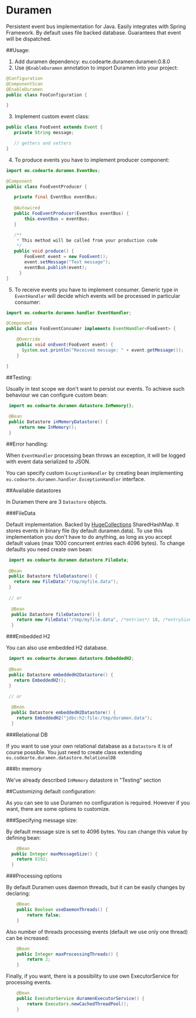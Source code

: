 Duramen
=======

Persistent event bus implementation for Java. Easily integrates with Spring Framework. By default uses file backed database. Guarantees that event will be dispatched.

##Usage:

1. Add duramen dependency:
  eu.codearte.duramen:duramen:0.8.0
2. Use ```@EnableDuramen``` annotation to import Duramen into your project:
 ```java
 @Configuration
 @ComponentScan
 @EnableDuramen
 public class FooConfiguration {
 
 }
```
3. Implement custom event class:
 ```java
 public class FooEvent extends Event {
    private String message;
 
    // getters and setters
 }
```
4. To produce events you have to implement producer component:
 ```java
 import eu.codearte.duramen.EventBus;
 
 @Component
 public class FooEventProducer {
 
    private final EventBus eventBus;
   
    @Autowired
    public FooEventProducer(EventBus eventBus) {
	    this.eventBus = eventBus;
    }

    /** 
     * This method will be called from your production code
     */
    public void produce() {
	    FooEvent event = new FooEvent();
	    event.setMessage("Test message");
	    eventBus.publish(event);
 	  }
 }
```
5. To receive events you have to implement consumer. Generic type in ```EventHandler``` will decide which events will be processed in particular consumer:
 ```java
 import eu.codearte.duramen.handler.EventHandler;

 @Component
 public class FooEventConsumer implements EventHandler<FooEvent> {

 	 @Override
	 public void onEvent(FooEvent event) {
	   System.out.println("Received message: " + event.getMessage());
	 }

 }
```

##Testing:

Usually in test scope we don't want to persist our events. To achieve such behaviour we can configure custom bean:
```java
 import eu.codearte.duramen.datastore.InMemory();
 
 @Bean
 public Datastore inMemoryDatastore() {
	 return new InMemory();
 }
```

##Error handling:

When ```EventHandler``` processing bean throws an exception, it will be logged with event data serialized to JSON.

You can specify custom ```ExceptionHandler``` by creating bean implementing ```eu.codearte.duramen.handler.ExceptionHandler``` interface.

##Available datastores

In Duramen there are 3 ```Datastore``` objects.

###FileData

Default implementation. Backed by [HugeCollections](https://github.com/OpenHFT/HugeCollections) SharedHashMap. It stores events in binary file (by default duramen.data).
To use this implementation you don't have to do anything, as long as you accept default values (max 1000 concurrent entries each 4096 bytes).
To change defaults you need create own bean:

```java
 import eu.codearte.duramen.datastore.FileData;
 
 @Bean
 public Datastore fileDatastore() {
   return new FileData("/tmp/myfile.data");
 }
 
 // or
 
  @Bean
  public Datastore fileDatastore() {
    return new FileData("/tmp/myfile.data", /*entries*/ 10, /*entrySize*/, 8192);
  }
```

###Embedded H2

You can also use embedded H2 database.

```java
 import eu.codearte.duramen.datastore.EmbeddedH2;
 
 @Bean
 public Datastore embeddedH2Datastore() {
   return EmbeddedH2();
 }
 
 // or

  @Bean
  public Datastore embeddedH2Datastore() {
    return EmbeddedH2("jdbc:h2:file:/tmp/duramen.data");
  }
```

###Relational DB

If you want to use your own relational database as a ```Datastore``` it is of course possible. 
You just need to create class extending ```eu.codearte.duramen.datastore.RelationalDB```

###In memory

We've already described ```InMemory``` datastore in "Testing" section

##Customizing default configuration:

As you can see to use Duramen no configuration is required. However if you want, there are some options to customize.

###Specifying message size:

By default message size is set to 4096 bytes. You can change this value by defining bean:

```java
	@Bean
  public Integer maxMessageSize() {
  	return 8192;
  }
```

###Processing options

By default Duramen uses daemon threads, but it can be easily changes by declaring:

```java
	@Bean
	public Boolean useDaemonThreads() {
		return false;
	}
```

Also number of threads processing events (default we use only one thread) can be increased:

```java
	@Bean
	public Integer maxProcessingThreads() {
		return 2;
	}
```

Finally, if you want, there is a possibility to use own ExecutorService for processing events.
```java
	@Bean
 	public ExecutorService duramenExecutorService() {
 		return Executors.newCachedThreadPool();
 	}
```